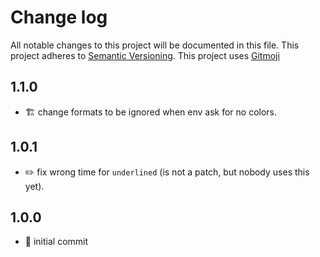 # Change log
All notable changes to this project will be documented in this file.
This project adheres to [Semantic Versioning](https://semver.org/).
This project uses [Gitmoji](https://gitmoji.carloscuesta.me/)

## 1.1.0

- :building_construction: change formats to be ignored when env ask for no colors.

## 1.0.1

- :pencil2: fix wrong time for `underlined` (is not a patch, but nobody uses this yet).

## 1.0.0

- :tada: initial commit
